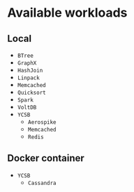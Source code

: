 # Available workloads
## Local
- `BTree`
- `GraphX`
- `HashJoin`
- `Linpack`
- `Memcached`
- `Quicksort`
- `Spark`
- `VoltDB`
- `YCSB`
  - `Aerospike`
  - `Memcached`
  - `Redis`
## Docker container
- `YCSB`
  - `Cassandra`